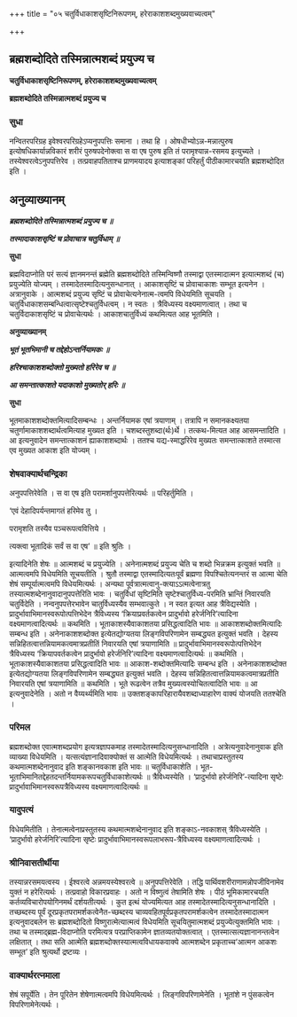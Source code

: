 +++
title = "०५ चतुर्विधाकाशसृष्टिनिरूपणम्, हरेराकाशशब्दमुख्यवाच्यत्वम्"

+++


## ब्रह्मशब्दोदिते तस्मिन्नात्मशब्दं प्रयुज्य च

**चतुर्विधाकाशसृष्टिनिरूपणम्, हरेराकाशशब्दमुख्यवाच्यत्वम्**

**ब्रह्मशब्दोदिते तस्मिन्नात्मशब्दं प्रयुज्य च**

### **सुधा**

नन्वितरपरिग्रह इवेश्वरपरिग्रहेऽप्यनुपपत्तिः समाना । तथा हि । ओषधीभ्योऽन्न-मन्नात्पुरुष इत्योषधिकार्यान्नविकारं शरीरं पुरुषपदेनोक्त्वा स वा एष पुरुष इति तं परामृश्यान्न-रसमय इत्युच्यते । तस्येश्वरत्वेऽनुपपत्तिरेव । तत्प्रवाहपतिताश्च प्राणमयादय इत्याशङ्कां परिहर्तुं पीठीकामारचयति ब्रह्मशब्दोदित इति ।

## **अनुव्याख्यानम्**

***ब्रह्मशब्दोदिते तस्मिन्नात्मशब्दं प्रयुज्य च ॥***

***तस्मादाकाशसृष्टिं च प्रोवाचात्र चतुर्विधाम् ॥***

**सुधा**

ब्रह्मविदाप्नोति परं सत्यं ज्ञानमनन्तं ब्रह्मेति ब्रह्मशब्दोदिते तस्मिन्विष्णौ तस्माद्वा एतस्मादात्मन इत्यात्मशब्दं (च) प्रयुज्येति योज्यम् । तस्मादेतस्मादित्यनुसन्धानात् । आकाशसृष्टिं च प्रोवाचाकाशः सम्भूत इत्यनेन । अत्रानुवाके । आत्मशब्दं प्रयुज्य सृष्टिं च प्रोवाचेत्यनेनात्म-त्वमपि विधेयमिति सूचयति । चतुर्विधाकाशसम्बन्धित्वात्सृष्टेश्चतुर्विधत्वम् । न स्वतः । त्रैविध्यस्य वक्ष्यमाणत्वात् । तथा च चतुर्विदाकाशसृष्टिं च प्रोवाचेत्यर्थः । आकाशचातुर्विध्यं कथमित्यत आह भूतमिति ।

**अनुव्याख्यानम्**

***भूतं भूतभिमानी च तद्देहोऽन्तर्नियामकः ॥***

***हरिश्चाकाशशब्दोक्तो मुख्यतो हरिरेव च ॥***

***आ समन्तात्काशते यदाकाशो मुख्यतोर् हरिः ॥***

**सुधा**

भूतमाकाशशब्दोक्तमित्यादिसम्बन्धः । अन्तर्नियामक एषां त्रयाणाम् । तत्रापि न समानकक्ष्यतया चतुर्णामाकाशशब्दार्थत्वमित्याह मुख्यत इति । चशब्दस्तुशब्दा(र्थः)र्थे । तत्कथ-मित्यत आह आसमन्तादिति । आ इत्यनुवादेन समन्तात्काशनं ह्याकाशशब्दार्थः । ततश्च यद्य-स्माद्धरिरेव मुख्यतः समन्तात्काशते तस्मात्स एव मुख्यत आकाश इति योज्यम् ।

### **शेषवाक्यार्थचन्द्रिका**

अनुपपत्तिरेवेति । स वा एष इति परामर्शानुपपत्तेरित्यर्थः ॥ परिहर्तुमिति ।

‘एवं देहादिपर्यन्तमागतं हरिमेव तु ।

परामृशति तस्यैव पञ्चरूपत्ववित्तिये ।

त्यक्त्वा भूतादिकं सर्वं स वा एष’ ॥ इति श्रुतिः ।

इत्यादिनेति शेषः ॥ आत्मशब्दं च प्रयुज्येति । अनेनात्मशब्दं प्रयुज्य चेति च शब्दो भिन्नक्रम इत्युक्तं भवति ॥ आत्मत्वमपि विधेयमिति सूचयतीति । श्रुतौ तस्माद्वा एतस्मादित्यतःपूर्वं ब्रह्मणा विपश्चितेत्यनन्तरं स आत्मा चेति शेषं सम्पूर्यात्मत्वमपि विधेयमित्यर्थः । अन्यथा पूर्वत्रात्मत्वानु-क्त्याऽऽत्मत्वेनात्रतु तस्यात्मशब्देनानुवादानुपपत्तेरिति भावः । चतुर्विधां सृष्टिमिति सृष्टेश्चातुर्विध्य-परमिति भ्रान्तिं निवारयति चतुर्विदेति । नन्वनुपपत्तेरभावेन चातुर्विध्यस्यैव सम्भवात्कुते । न स्वत इत्यत आह त्रैविद्यस्येति । प्रादुर्भावाभिमानस्वरूपोत्पत्तिभेदेन त्रैविध्यस्य ‘क्रियाप्रवर्तकत्वेन प्रादुर्भावो हरेर्जनिरि’त्यादिना वक्ष्यमाणत्वादित्यर्थः ॥ कथमिति । भूताकाशस्यैवाकाशतया प्रसिद्धत्वादिति भावः ॥ आकाशशब्दोक्तमित्यादिः सम्बन्ध इति । अनेनाकाशशब्दोक्त इत्येतद्योग्यतया लिङ्गविपरिणामेन सम्बद्ध्यत इत्युक्तं भवति । देहस्य सन्निहितत्वात्तन्नियामकत्वमात्रप्रतीतिं निवारयति एषां त्रयाणामिति ॥ प्रादुर्भावाभिमानस्वरूपोत्पत्तिभेदेन त्रैविध्यस्य ‘क्रियापवर्तकत्वेन प्रादुर्भावो हरेर्जनिरि’त्यादिना वक्ष्यमाणत्वादित्यर्थः ॥ कथमिति । भूताकाशस्यैवाकाशतया प्रसिद्धत्वादिति भावः ॥ आकाश-शब्दोक्तमित्यादिः सम्बन्ध इति । अनेनाकाशशब्दोक्त इत्येतद्योग्यतया लिङ्गविपरिणामेन सम्बद्ध्यत इत्युक्तं भवति । देहस्य सन्निहितत्वात्तन्नियामकत्वमात्रप्रतीति निवारयति एषां त्रयाणामिति ॥ कथमिति । भूते रूढत्वेन तत्रैव मुख्यत्वस्योचितत्वादिति भावः ॥ आ इत्यनुवादेनेति । अतो न वैय्यर्थ्यमिति भावः ॥ उक्तशङ्कापरिहारायैवशब्दाध्याहारेण वाक्यं योजयति ततश्चेति ।

### **परिमल**

ब्रह्मशब्दोक्त एवात्मशब्दप्रयोग इत्यत्रज्ञापकमाह तस्मादेतस्मादित्यनुसन्धानादिति । अत्रेत्यनुवादेनानुवाक इति व्याख्या विधेयमिति । यत्सत्यंज्ञानादिवाक्योक्तं स आत्मेति विधेयमित्यर्थः । तथाचाप्रस्तुतस्य कथमात्मशब्देनानुवाद इति शङ्कानवकाश इति भावः ॥ चतुर्विधाकाशेति । भूत-भूताभिमानितद्देहतदन्तर्नियामकरूपचतुर्विधाकाशेत्यर्थः ॥ त्रैविध्यस्येति । ‘प्रादुर्भावो हरेर्जनिरि’-त्यादिना सृष्टेः प्रादुर्भावाभिमानस्वरूपत्रैविध्यस्य वक्ष्यमाणत्वादित्यर्थः ॥

### **यादुपत्यं**

विधेयमितीति । तेनात्मत्वेनाप्रस्तुतस्य कथमात्मशब्देनानुवाद इति शङ्काऽ-नवकाशस् त्रैविध्यस्येति । ‘प्रादुर्भावो हरेर्जनिरि’त्यादिना सृष्टेः प्रादुर्भावाभिमानस्वरूपलाभरूप-त्रैविध्यस्य वक्ष्यमाणत्वादित्यर्थः ।

### **श्रीनिवासतीर्थीया**

तस्यान्नरसमयत्वस्य । ईश्वरत्वे अन्नमयस्येश्वरत्वे ॥ अनुपपत्तिरेवेति । तद्धि पार्थिवशरीराणामन्नोपजीविनामेव युक्तं न हरेरित्यर्थः । तत्प्रवाहो विकारप्रवाहः । अतो न विष्णुत्वं तेषामिति शेषः । पीठं भूमिकामारचयति कर्तव्यविचारोपयोगिनमर्थं दर्शयतीत्यर्थः । कुत इत्थं योज्यमित्यत आह तस्मादेतस्मादित्यनुसन्धानादिति । तच्छब्दस्य पूर्वं दूरप्रकृतपरामर्शकत्वेनैत-च्छब्दस्य चाव्यवहितपूर्वप्रकृतपरामर्शकत्वेन तस्मादेतस्मादात्मन इत्यनुवादबलेन सः ब्रह्मशब्दोदितो विष्णुरात्मेत्यात्मत्वं विधेयमिति सूचयितुमात्मशब्दं प्रयुज्येत्युक्तमिति भावः । तथा च तस्माद्ब्रह्म-विदाप्नोति परमित्यत्र परप्राप्तिकामेन ज्ञातव्यतयोक्तत्वात् । एतस्मात्सत्यज्ञानानन्तत्वेन लक्षितात् । तथा सति आत्मेति ब्रह्मशब्दोक्तस्यात्मत्वविधायकवाक्ये आत्मशब्देन प्रकृताच्च‘आत्मन आकशः सम्भूत’ इति श्रुत्यर्थो द्रष्टव्यः ।

### **वाक्यार्थरत्नमाला**

शेषं सपूर्येति । तेन पूरितेन शेषेणात्मत्वमपि विधेयमित्यर्थः । लिङ्गविपरिणामेनेति । भूतांशे न पुंसकत्वेन विपरिणामेनेत्यर्थः ।

